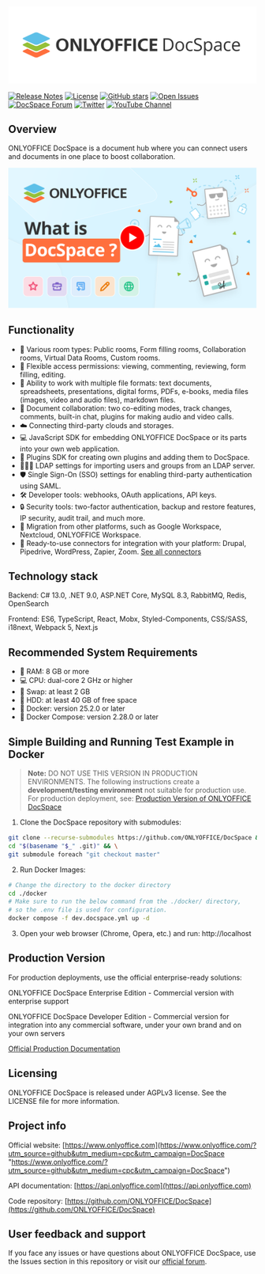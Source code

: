 ![DocSpace logo](./assets/DocSpace_logo_final.svg)

[![Release Notes](https://img.shields.io/github/release/ONLYOFFICE/DocSpace?style=flat-square)](https://github.com/ONLYOFFICE/DocSpace/releases)
[![License](https://img.shields.io/badge/license-AGPLv3-orange)](https://opensource.org/license/agpl-v3)
[![GitHub stars](https://img.shields.io/github/stars/ONLYOFFICE/DocSpace?style=flat-square)](https://star-history.com/#ONLYOFFICE/DocSpace)
[![Open Issues](https://img.shields.io/github/issues-raw/ONLYOFFICE/DocSpace?style=flat-square)](https://github.com/ONLYOFFICE/DocSpace/issues)
[![DocSpace Forum](https://img.shields.io/badge/DocSpace%20Forum-Discuss-blue?style=flat-square)](https://forum.onlyoffice.com/c/docspace/46)
[![Twitter](https://img.shields.io/twitter/url/https/twitter.com/ONLYOFFICE.svg?style=social&label=Follow%20%40ONLYOFFICE)](https://x.com/only_office)
[![YouTube Channel](https://img.shields.io/youtube/channel/subscribers/UCNxeQm7vVujR8eFPtpVAVNg?label=Subscribe)](https://www.youtube.com/@Onlyoffice_Community)

## Overview

ONLYOFFICE DocSpace is a document hub where you can connect users and documents in one place to boost collaboration.

<a href="https://www.youtube.com/watch?v=DU14HFeZErU&ab_channel=ONLYOFFICE" target="_blank"><img src="./assets/DocSpace_with_youtube_button.svg" alt="What is DocSpace?"></a>

## Functionality

- 🚪 Various room types: Public rooms, Form filling rooms, Collaboration rooms, Virtual Data Rooms, Custom rooms.
- 🔑 Flexible access permissions: viewing, commenting, reviewing, form filling, editing.
- 📄 Ability to work with multiple file formats: text documents, spreadsheets, presentations, digital forms, PDFs, e-books, media files (images, video and audio files), markdown files.
- 🤝 Document collaboration: two co-editing modes, track changes, comments, built-in chat, plugins for making audio and video calls.
- ☁️ Connecting third-party clouds and storages.
- 💻 JavaScript SDK for embedding ONLYOFFICE DocSpace or its parts into your own web application.
- 🧩 Plugins SDK for creating own plugins and adding them to DocSpace.
- 🧑‍🤝‍🧑 LDAP settings for importing users and groups from an LDAP server.
- 🛡️ Single Sign-On (SSO) settings for enabling third-party authentication using SAML.
- 🛠️ Developer tools: webhooks, OAuth applications, API keys.
- 🔒 Security tools: two-factor authentication, backup and restore features, IP security, audit trail, and much more.
- 🚚 Migration from other platforms, such as Google Workspace, Nextcloud, ONLYOFFICE Workspace.
- 🔌 Ready-to-use connectors for integration with your platform: Drupal, Pipedrive, WordPress, Zapier, Zoom. [See all connectors](https://www.onlyoffice.com/all-connectors.aspx)

## Technology stack

Backend: C# 13.0, .NET 9.0, ASP.NET Core, MySQL 8.3, RabbitMQ, Redis, OpenSearch

Frontend: ES6, TypeScript, React, Mobx, Styled-Components, CSS/SASS, i18next, Webpack 5, Next.js

## Recommended System Requirements

- 💾 RAM: 8 GB or more
- 💻 CPU: dual-core 2 GHz or higher
- 🔄 Swap: at least 2 GB
- 💽 HDD: at least 40 GB of free space
- 🐳 Docker: version 25.2.0 or later
- 🐳 Docker Compose: version 2.28.0 or later

## Simple Building and Running Test Example in Docker

> **Note:** DO NOT USE THIS VERSION IN PRODUCTION ENVIRONMENTS.
> The following instructions create a **development/testing environment**
> not suitable for production use. For production deployment, see:
> [Production Version of ONLYOFFICE DocSpace](https://github.com/ONLYOFFICE/DocSpace-buildtools/tree/master/install/OneClickInstall)

1. Clone the DocSpace repository with submodules:

```bash
git clone --recurse-submodules https://github.com/ONLYOFFICE/DocSpace && \
cd "$(basename "$_" .git)" && \
git submodule foreach "git checkout master"
```

2. Run Docker Images:

```bash
# Change the directory to the docker directory
cd ./docker
# Make sure to run the below command from the ./docker/ directory,
# so the .env file is used for configuration.
docker compose -f dev.docspace.yml up -d
```

3. Open your web browser (Chrome, Opera, etc.) and run: http://localhost

## Production Version

For production deployments, use the official enterprise-ready solutions:

ONLYOFFICE DocSpace Enterprise Edition - Commercial version with enterprise support

ONLYOFFICE DocSpace Developer Edition - Commercial version for integration into any commercial software, under your own brand and on your own servers

[Official Production Documentation](https://www.onlyoffice.com/download.aspx#docspace-enterprise)

## Licensing

ONLYOFFICE DocSpace is released under AGPLv3 license. See the LICENSE file for more information.

## Project info

Official website: [https://www.onlyoffice.com](https://www.onlyoffice.com/?utm_source=github&utm_medium=cpc&utm_campaign=DocSpace "https://www.onlyoffice.com/?utm_source=github&utm_medium=cpc&utm_campaign=DocSpace")

API documentation: [https://api.onlyoffice.com](https://api.onlyoffice.com)

Code repository: [https://github.com/ONLYOFFICE/DocSpace](https://github.com/ONLYOFFICE/DocSpace)

## User feedback and support

If you face any issues or have questions about ONLYOFFICE DocSpace, use the Issues section in this repository or visit our [official forum](https://forum.onlyoffice.com/).
